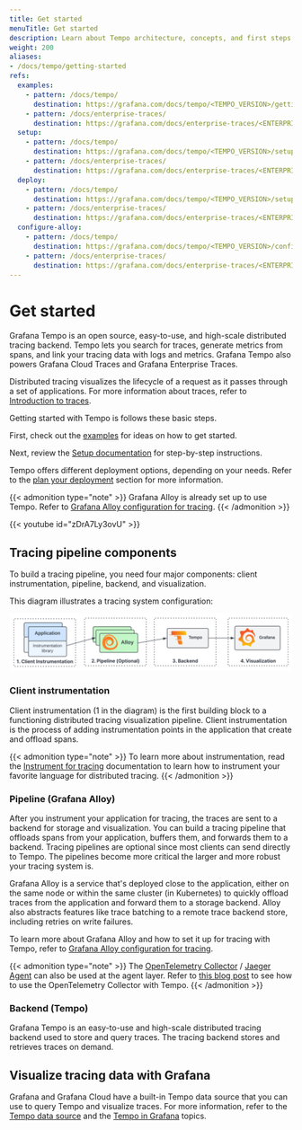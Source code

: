```yaml
---
title: Get started
menuTitle: Get started
description: Learn about Tempo architecture, concepts, and first steps.
weight: 200
aliases:
- /docs/tempo/getting-started
refs:
  examples:
    - pattern: /docs/tempo/
      destination: https://grafana.com/docs/tempo/<TEMPO_VERSION>/getting-started/example-demo-app/
    - pattern: /docs/enterprise-traces/
      destination: https://grafana.com/docs/enterprise-traces/<ENTERPRISE_TRACES_VERSION>/setup/
  setup:
    - pattern: /docs/tempo/
      destination: https://grafana.com/docs/tempo/<TEMPO_VERSION>/setup/
    - pattern: /docs/enterprise-traces/
      destination: https://grafana.com/docs/enterprise-traces/<ENTERPRISE_TRACES_VERSION>/setup/
  deploy:
    - pattern: /docs/tempo/
      destination: https://grafana.com/docs/tempo/<TEMPO_VERSION>/setup/deployment/
    - pattern: /docs/enterprise-traces/
      destination: https://grafana.com/docs/enterprise-traces/<ENTERPRISE_TRACES_VERSION>/setup/hardware-requirements/
  configure-alloy:
    - pattern: /docs/tempo/
      destination: https://grafana.com/docs/tempo/<TEMPO_VERSION>/configuration/grafana-alloy/
    - pattern: /docs/enterprise-traces/
      destination: https://grafana.com/docs/enterprise-traces/<ENTERPRISE_TRACES_VERSION>/setup/set-up-get-tenants/
---
```

<!-- Get started pages are mounted in Grafana Drilldown and in GET. Refer to params.yaml in the website repo. -->

# Get started

Grafana Tempo is an open source, easy-to-use, and high-scale distributed tracing backend. Tempo lets you search for traces, generate metrics from spans, and link your tracing data with logs and metrics.
Grafana Tempo also powers Grafana Cloud Traces and Grafana Enterprise Traces.

Distributed tracing visualizes the lifecycle of a request as it passes through a set of applications.
For more information about traces, refer to [Introduction to traces](https://grafana.com/docs/tempo/<TEMPO_VERSION>/introduction/).

Getting started with Tempo is follows these basic steps.

First, check out the [examples](ref:examples) for ideas on how to get started.

Next, review the [Setup documentation](ref:setup) for step-by-step instructions.

Tempo offers different deployment options, depending on your needs. Refer to the [plan your deployment](ref:deploy) section for more information.

{{< admonition type="note" >}}
Grafana Alloy is already set up to use Tempo.
Refer to [Grafana Alloy configuration for tracing](https://grafana.com/docs/tempo/<TEMPO_VERSION>/configuration/grafana-alloy/).
{{< /admonition >}}

<!-- how to get started with distributed tracing -->
{{< youtube id="zDrA7Ly3ovU" >}}

## Tracing pipeline components

To build a tracing pipeline, you need four major components:
client instrumentation, pipeline, backend, and visualization.

This diagram illustrates a tracing system configuration:

<p align="center"><img src="assets/tempo-get-started-overview.svg" alt="Tracing pipeline overview"></p>

### Client instrumentation

Client instrumentation (1 in the diagram) is the first building block to a functioning distributed tracing visualization pipeline.
Client instrumentation is the process of adding instrumentation points in the application that
create and offload spans.

{{< admonition type="note" >}}
To learn more about instrumentation, read the [Instrument for tracing](https://grafana.com/docs/tempo/<TEMPO_VERSION>/getting-started/instrumentation/) documentation to learn how to instrument your favorite language for distributed tracing.
{{< /admonition >}}

### Pipeline (Grafana Alloy)

After you instrument your application for tracing, the traces are sent
to a backend for storage and visualization. You can build a tracing pipeline that
offloads spans from your application, buffers them, and forwards them to a backend.
Tracing pipelines are optional since most clients can send directly to Tempo.
The pipelines become more critical the larger and more robust your tracing system is.

Grafana Alloy is a service that's deployed close to the application, either on the same node or
within the same cluster (in Kubernetes) to quickly offload traces from the application and forward them to
a storage backend.
Alloy also abstracts features like trace batching to a remote trace backend store, including retries on write failures.

To learn more about Grafana Alloy and how to set it up for tracing with Tempo,
refer to [Grafana Alloy configuration for tracing](ref:configure-alloy).

{{< admonition type="note" >}}
The [OpenTelemetry Collector](https://github.com/open-telemetry/opentelemetry-collector) / [Jaeger Agent](https://www.jaegertracing.io/docs/latest/deployment/) can also be used at the agent layer.
Refer to [this blog post](/blog/2021/04/13/how-to-send-traces-to-grafana-clouds-tempo-service-with-opentelemetry-collector/)
to see how to use the OpenTelemetry Collector with Tempo.
{{< /admonition >}}

### Backend (Tempo)

Grafana Tempo is an easy-to-use and high-scale distributed tracing backend used to store and query traces.
The tracing backend stores and retrieves traces on demand.

## Visualize tracing data with Grafana

Grafana and Grafana Cloud have a built-in Tempo data source that you can use to query Tempo and visualize traces.
For more information, refer to the [Tempo data source](https://grafana.com/docs/grafana/<GRAFANA_VERSION>/datasources/tempo/) and the [Tempo in Grafana](https://grafana.com/docs/tempo/<TEMPO_VERSION>/getting-started/tempo-in-grafana) topics.
